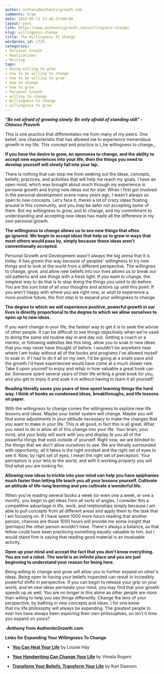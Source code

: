 ```yaml
---
author: anthony@authenticgrowth.com
comments: true
date: 2015-05-11 23:46:27+00:00
layout: post
link: https://www.authenticgrowth.com/willingness-change/
slug: willingness-change
title: The Willingness To Change
wordpress_id: 1726
categories:
- Personal Growth
- Realizations
- Writing
tags:
- being willing to grow
- how to be willing to change
- how to be willing to grow
- how to change
- how to grow
- Personal Growth
- willing to change
- Willingness to change
- willingness to grow
---
```


**_"Be not afraid of growing slowly. Be only afraid of standing still" - Chinese Proverb_**

This is one practice that differentiates me from many of my peers. One belief, one characteristic that has allowed me to experience tremendous growth in my life. This concept and practice is t_he willingness to change_.

**If you have the desire to grow, an openness to change, and the ability to accept new experiences into your life, then the things you need to develop yourself will slowly fall into your lap.**

There is nothing that can stop me from seeking out the ideas, concepts, beliefs, practices, and activities that will help me reach my goals. I have an open mind, which was brought about much through my experience in personal growth and trying new ideas out for size. When I first got involved in the personal development scene many years ago, I wasn't always so open to new concepts. Let's face it, theres a lot of crazy ideas floating around in this community, and you may be safer not accepting some of them. But my willingness to grow, and to change, and my commitment to understanding and accepting new ideas has made all the difference in my own personal growth.

**The willingness to change allows us to see new things that often go ignored. We begin to accept ideas that help us to grow in ways that most others would pass by, simply because these ideas aren't conventionally accepted.**

Personal Growth and Development wasn't always the big arena that it is today. It has grown this way because of peoples' willingness to try new things and to look at the world from a different perspective. The willingnes to change, grow, and allow new beliefs into our lives allows us to break our old patterns and see things with a fresh light. If you want to change, the simplest way to do that is to stop doing the things you used to do before. You are the sum total of all your thoughts and actions up until this point. If you aren't happy with where you are right now, or wish to experience a more positive future, the first step is to expand your willingness to change.


**The degree to which we will experience positive, powerful growth in our lives is directly proportional to the degree to which we allow ourselves to open up to new ideas.**

If you want change in your life, the fastest way to get it is to seek the advise of other people. It can be difficult to see things objectively when we're used to doing the same old routine day in and day out. Getting a coach or a mentor, or following websites like this blog, allow you to soak in new ideas that you may never have thought of before. I wouldn't be anywhere near where I am today without all of the books and programs I've allowed myself to soak in. If I had to do it all on my own, I'd be going at a snails pace and the growth I'd have experienced would have come at a much slower rate. Take it upon yourself to enjoy and relish in how valuable a great book can be. Someone spent several years of their life writing a great book for you, and you get to enjoy it and soak it in without having to learn it all yourself!

**Reading literally saves you years of time spent learning things the hard way. I think of books as condensed ideas, breakthroughs, and life lessons on paper.**

With the willingness to change comes the willingness to explore new life lessons and ideas. Maybe your belief system will change. Maybe you will find some adjustments in your attitude necessary to make the changes that you want to make in your life. This is all good, in fact this is all great. What you need to do is allow all of this change into your life. Your brain, your mind, and your body will work with you and display to you all of the powerful things that exist outside of yourself. Right now, we are blinded to the things that we don't allow ourselves to see. We are literally surrounded with opportunity, all it takes is the right mindset and the right set of eyes to see it. Now, by right set of eyes, I mean the right set of perception. Your perception is your lens to the world, and with it working properly you will find what you are looking for.

**Allowing new ideas to trickle into your mind can help you have epiphanies much faster than letting life teach you all your lessons yourself. Cultivate an attitude of life-long learning and you cultivate a wonderful life.**

When you're reading several books a week (or even one a week, or one a month), you begin to get ideas from all sorts of angles. I consider this a competitive advantage in life, work, and relationships simply because I am able to pull concepts from all different areas and apply them to the task that I am focusing on. If I have spent 1000 more hours reading that another person, chances are those 1000 hours will provide me some insight that (perhaps) the other person wouldn't have. There's always a balance, as that fellow could have been practicing something equally valuable to him, but I would stand firm is saying that reading good material is an invaluable activity.

**Open up your mind and accept the fact that you don't know everything. You are not a robot. The world is an infinite place and you are just beginning to understand your reason for being here.**

Being willing to change and grow will allow you to further expand on other's ideas. Being open to having your beliefs inspected can result in incredibly powerful shifts in perspective. If you can begin to release your grip on your world, and let new ideas permeate your mind, you may find that your growth speeds up as well. You are no longer in this alone as other people are more than willing to help you see things differently. Change the lens of your perspective, by bathing in new concepts and ideas. I for one know that my life philosophy will always be expanding. The greatest people to ever live have always been exploring their own philosophies, so isn't it time you expand on yours?

**-Anthony from AuthenticGrowth.com**

**Links for Expanding Your Willingness To Change**



 	
  * **[You Can Heal Your Life](http://amzn.to/1Tuu55D)** by Louise Hay

 	
  * **[Your Handwriting Can Change Your Life](http://amzn.to/1dUoTYA)** by Vimala Rogers

 	
  * **[Transform Your Beliefs, Transform Your Life](http://amzn.to/1Tuufd2)** by Karl Dawson



